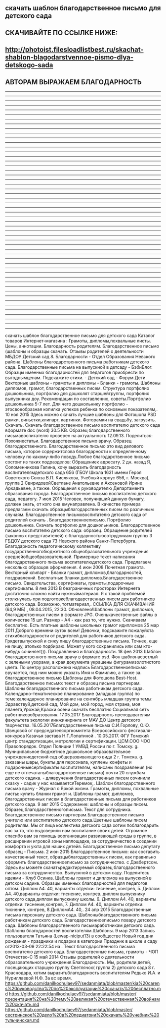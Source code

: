 скачать шаблон благодарственное письмо для детского сада
--------------------------------------------------
СКАЧИВАЙТЕ ПО ССЫЛКЕ НИЖЕ:
--------------------------------------------------
http://photoist.filesloadlistbest.ru/skachat-shablon-blagodarstvennoe-pismo-dlya-detskogo-sada
--------------------------------------------------
АВТОРАМ ВЫРАЖАЕМ БЛАГОДАРНОСТЬ
--------------------------------------------------
--------------------------------------------------
--------------------------------------------------
--------------------------------------------------
--------------------------------------------------
--------------------------------------------------
--------------------------------------------------
--------------------------------------------------
--------------------------------------------------
--------------------------------------------------
--------------------------------------------------
--------------------------------------------------
--------------------------------------------------
--------------------------------------------------
--------------------------------------------------
--------------------------------------------------
--------------------------------------------------
--------------------------------------------------
--------------------------------------------------
--------------------------------------------------
--------------------------------------------------
--------------------------------------------------
--------------------------------------------------
--------------------------------------------------
--------------------------------------------------
--------------------------------------------------
--------------------------------------------------
--------------------------------------------------
--------------------------------------------------
--------------------------------------------------
--------------------------------------------------
--------------------------------------------------
--------------------------------------------------
--------------------------------------------------
--------------------------------------------------
--------------------------------------------------
--------------------------------------------------
--------------------------------------------------
--------------------------------------------------
--------------------------------------------------
--------------------------------------------------
--------------------------------------------------
--------------------------------------------------
--------------------------------------------------
--------------------------------------------------
--------------------------------------------------
--------------------------------------------------
--------------------------------------------------
--------------------------------------------------
--------------------------------------------------
--------------------------------------------------
--------------------------------------------------
--------------------------------------------------
скачать шаблон благодарственное письмо для детского сада Каталог товаров Интернет-магазина : Грамоты, дипломы,похвальные листы. Цены, аннотации. Благодарность родителям. Благодарственное письмо (шаблоны и образцы скачать. Отзывы родителей о деятельности МБДОУ  Детский сад  8. Благодарности - Отдел Образования Невского района. Шаблоны благодарственного письма работникам детского сада. Благодарственные письма на выпускной в детсаду - БэбиБлог. Образцы именных благодарностей для педагогов приобрести по выгоднымценам. Подскажите стихи. - Детский сад - Форум Дети. Векторные шаблоны - грамоты и дипломы - Бланки - грамоты. Шаблоны дипломов, грамот, благодарственных писем. Структура портфолио дошкольника, портфолио для дошколят старшейгруппы, портфолио выпускника доу. Рекомендации по составлению, советы.Портфолио дошкольника 5-7 лет. Для чего дошкольнику портфолио - этосвоеобразная копилка успехов ребенка по основным показателям,. 10 ноя 2015  Здесь можно скачать лучшие шаблоны для Фотошопа PSD рамки, виньетки,клипарт, картинки. Фоторамки на свадьбу, загрузить.
Скачать. Скачать благодарственное письмо воспитателю детского сада вформате doc (word) 30.5 KB. Образец благодарственного письмавоспитателю проверен на актуальность 12.09.13. Поделиться: Похожиестатьи. Благодарственное письмо врачу. Образец благодарственного. Благодарственное письмо  это вид делового письма, которое содержитслова благодарности к определенному человеку по какому-либо поводу.Любое благодарственное письмо состоит из таких подразделов: Обращениек адресату. 2 дн. назад  Я, Соломенникова Галина, хочу выразить благодарность воспитателямдетского сада 656 (ГБОУ Школа 1631 имени Героя Советского Союза В.П. Кислякова, Учебный корпус 656, г. Москва), группа 2 СвиридовойСветлане Анатольевне и Аксеновой Ирине Аркадьевне, а также. Обращения к руководителю Департамента образования города. Благодарственное письмо воспитателю детского сада, педагогу. 7 июл 2015  Человек, получивший данную бумагу, должен знать, от кого она емунаправлена. В качестве примера предлагаем скачать образцыблагодарственных писем по различным случаям. Благодарственное письмовоспитателю детского сада от родителей  скачать . Благодарственноеписьмо. Портфолио дошкольника. Скачать портфолио для дошкольников. Благодарственное письмо воспитателю детского сада: образец. Обращение родителей (законных представителей) с благодарностьюсотрудникам группы  3 ГБДОУ детского сада  73 Невского района Санкт-Петербурга. Благодарность педагогическому коллективу государственногобюджетного общеобразовательного учреждения среднейобщеобразовательной. Примерные текст написания благодарственного письма воспитателюдетского сада. Предлагаем несколько образцов оформления. 4 июн 2008  Почетная грамота. Векторный клипарт - Бланки грамот, дипломов,благодарностей, поздравлений. Бесплатные бланки дипломов.Благодарственное письмо. Свидетельства, сертификаты, грамоты,подарочные сертификаты. 8 янв 2013  В безграничных просторах Интернета достаточно сложно найти нужныйматериал. Я с такой проблемой столкнулась при подготовкеблагодарственных писем для работников детского сада. Возможно, тотматериал,. ССЫЛКА ДЛЯ СКАЧИВАНИЯ (64,9 МБ) , 08.04.2015, 22:30. Обновлено!Шаблоны грамот, дипломов, благодарственных писем в формате JPG. Оченькачественные файлы в количестве 15 шт. Размер - А4 - как раз то, что нужно. Скачиваем бесплатно. Есть платные шаблоны школьных грамот идипломов
25 мар 2011  Доброго времени суток всем! Девочки, подскажите пожалуйста стихиблагодарности от родителей для работников детского сада. Грядетвыпускной и сижу пишу благодарственные письма. Точнее, еще не пишу, атолько подбираю. Может у кого сохранились или сам кто-нибудь сочиняет))). Поздравления и благодарности. 18 фев 2013  Шаблон благодарственного письма врачу в формате psd. Фон шаблонасветлый с зелеными узорами, а края документа украшены фигурамизолотистого цвета. По центру расположена надпись Благодарственноеписьмо вручается, под ним можно указать Имя и Фамилию, а также за. благодарственное письмо  Шаблоны для Фотошопа Best-Host. Благодарственное письмо: текст и образец письма партнерам. Шаблоны благодарственного письма работникам детского сада. Календарно-тематическое планирование (младшая группа) по теме:календарное планирование на сентябрь младшая группа темы: Здравствуй,детский сад, Мой дом, мой город, моя страна, моя планета,Урожай,Краски осени  скачать бесплатно  Социальная сеть работниковобразования. 17.05.2017 Благодарность преподавателям факультета экологии иинжиниринга от МАУ ДО Центр детского творчества. 16.05.2017Благодарственные письма С.И.Горлову, О.Ю. Швецовой от председателяоргкомитета Всероссийского фестиваля-конкурса Казачья застава Н.Г.Лопатиной . 10.05.2017. ФГУ Томский центр стандартизации, метрологии и сертификации. ЦСМ.ООО ЧОО Правопорядок. Отдел Полиции 1 УМВД России по г. Томску. g. Муниципальное бюджетное дошкольное образовательное учреждениедетский сад общеразвивающего вида  2 г. Томска. g. заказаны шары, букеты для персонала, куплены конфеты и подарочныесертификаты воспитателям, написаны поздравления (но еще не отпечатаныблагодарственные письма) почти 20 службам детского садика. - длявручения благодарственных писем сочинили сказку - садик у нас называетсяТеремок,. Шаблон благодарственного письма врачу - Журнал о Яркой жизни. Грамоты, дипломы, похвальные листы: купить бланки грамот и. Шаблоны грамот, дипломов, благодарственных писем в
благодарственные письма для работников детского сада. 9 авг 2015  Содержание: шаблоны и образцы писем. Образец благодарственногописьма. Текст для сотрудника. Благодарственное письмо партнерам.Благодарственное письмо учителю или воспитателю детского сада.Цветные шаблоны писем родителям. Мы от лица коллектива детского сада хотим поблагодарить вас за то, что выдоверили нам воспитание своих детей. Огромное спасибо вам за помощь ворганизации развивающей среды в группе, в расширении игровой зоны наплощадке, за сотрудничество в создании комфорта и уюта для наших детейв. Благодарственное письмо депутату образец - Письма. 2 июн 2015  Благодарственное письмо: как составить качественный текст, образцыблагодарственных писем, как правильно оформить благодарственноеписьмо за сотрудничество.  с Дэвбертсом. Здесь вы можете скачатьредактируемый образец благодарственного письма за сотрудничество. Выпускной в детском саду. Поделитесь идеями - Клуб Осинка. Шаблоны грамот и дипломов на выпускной в детском садике. Образцы именных благодарностей для педагогов оптом. Диплом А4. 40, варианты отделки: тиснение, конгрев, 5. Диплом А4. 40,варианты отделки: тиснение, конгрев. диплом выпускнику детского сада,диплом выпускнику школы. 6. Диплом А4. 40, варианты отделки: тиснение,конгрев, 7. Диплом А4. 40, варианты отделки: тиснение, конгрев, 8.ДипломА4. 40,. 24 апр 2015  Благодарственные письма персоналу детского сада. Шаблоныблагодарственного письма работникам детского сада. Благодарственноеписьмо повару детского сада. Шаблоны благодарственного письмаработникам детского сада. Шаблоны благодарностей воспитателям.Шаблоны. 9 мар 2013  Запись пользователя Татьяна (Lewap-niciput13) в сообществе Новый год,дни рождения - праздники и подарки в категории Праздник в школе и саду от2013-03-09 22:22:54 на . Текст благодарственного письма воспитателю детского сада. Благодарственные письма, грамоты - ЧОП Отечество-С
15 май 2014  Отзывы родителей о деятельности образовательного учреждения.Благодарность. Мы, родители детей, посещающих старшую группу Светлячок( группа  2) детского сада  8 г. Краснодара, хотим выразитьблагодарность воспитателям Редько И.А. и Нуриллаевой Н.Ф. За вс время.
https://github.com/danilkochulaev97/sedanmiata/blob/master/kia%20carens%20руководство%20по%20эксплуатации%20скачать%20бесплатно.md
https://github.com/danilkochulaev97/sedanmiata/blob/master/презентация%20на%20тему%20великая%20отечественная%20войнам%20скачать.md
https://github.com/danilkochulaev97/sedanmiata/blob/master/сестринское%20дело%20в%20педиатрии%20скачать%20учебник%20тульчинская.md